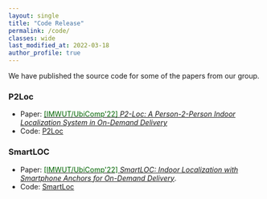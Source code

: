 ```yaml
---
layout: single
title: "Code Release"
permalink: /code/
classes: wide
last_modified_at: 2022-03-18
author_profile: true
---
```


We have published the source code for some of the papers from our group.

### P2Loc
* Paper: [<span style="color:DarkGreen">[IMWUT/UbiComp'22]</span> *P2-Loc: A Person-2-Person Indoor Localization System in On-Demand Delivery*](https://dl.acm.org/doi/pdf/10.1145/3517238)
* Code: [P2Loc](https://github.com/dymodi/P2Loc)

### SmartLOC
* Paper:  [<span style="color:DarkGreen">[IMWUT/UbiComp'22]</span> *SmartLOC: Indoor Localization with Smartphone Anchors for On-Demand Delivery*](https://dl.acm.org/doi/pdf/10.1145/3494972). 
* Code: [SmartLoc](https://github.com/dymodi/SmartLOC)
